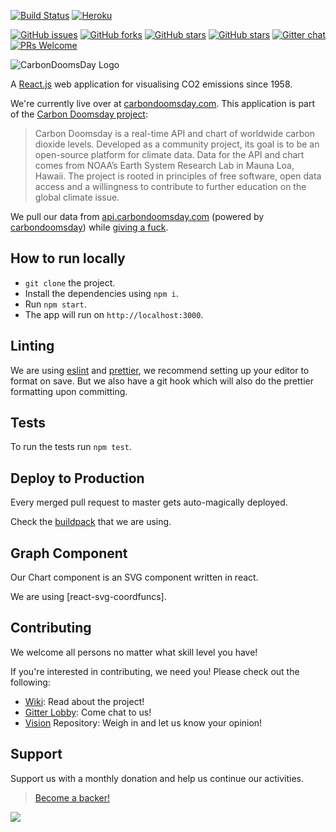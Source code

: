 [![Build Status](https://travis-ci.org/giving-a-fuck-about-climate-change/carbon-inferno.svg?branch=master)](https://travis-ci.org/giving-a-fuck-about-climate-change/carbon-inferno)
[![Heroku](https://img.shields.io/badge/Heroku-Deployed-brightgreen.svg)](https://carbon-inferno.herokuapp.com/)

[![GitHub issues](https://img.shields.io/github/issues/giving-a-fuck-about-climate-change/carbon-inferno.svg)](https://github.com/giving-a-fuck-about-climate-change/carbon-inferno/issues)
[![GitHub forks](https://img.shields.io/github/forks/giving-a-fuck-about-climate-change/carbon-inferno.svg)](https://github.com/giving-a-fuck-about-climate-change/carbon-inferno/network)
[![GitHub stars](https://img.shields.io/github/stars/giving-a-fuck-about-climate-change/carbon-inferno.svg)](https://github.com/giving-a-fuck-about-climate-change/carbon-inferno/stargazers)
[![GitHub stars](https://img.shields.io/github/watchers/giving-a-fuck-about-climate-change/carbon-inferno.svg)](https://github.com/giving-a-fuck-about-climate-change/carbon-inferno/watchers)
[![Gitter chat](https://badges.gitter.im/giving-a-fuck-about-climate-change/gitter.png)](https://gitter.im/giving-a-fuck-about-climate-change/Lobby)
[![PRs Welcome](https://img.shields.io/badge/PRs-welcome-brightgreen.svg?style=flat-square)](http://makeapullrequest.com)

![CarbonDoomsDay Logo](https://i.imgur.com/jfj3CMs.png)

A [React.js] web application for visualising CO2 emissions since 1958.

[React.js]: https://github.com/facebookincubator/create-react-app

We're currently live over at [carbondoomsday.com]. This application is part of the [Carbon Doomsday project]:

[carbondoomsday.com]: http://www.carbondoomsday.com/
[Carbon Doomsday project]: http://datadrivenjournalism.net/featured_projects/carbon_doomsday_tracking_co2_since_1958

> Carbon Doomsday is a real-time API and chart of worldwide carbon dioxide
> levels. Developed as a community project, its goal is to be an open-source
> platform for climate data. Data for the API and chart comes from NOAA’s Earth
> System Research Lab in Mauna Loa, Hawaii. The project is rooted in principles
> of free software, open data access and a willingness to contribute to further
> education on the global climate issue.

We pull our data from [api.carbondoomsday.com] (powered by [carbondoomsday]) while [giving a fuck].

[api.carbondoomsday.com]: http://api.carbondoomsday.com/apidocs/
[giving a fuck]: http://titojankowski.com/no-one-gives-a-fck-about-climate-change/
[carbondoomsday]: https://github.com/giving-a-fuck-about-climate-change/carbondoomsday

## How to run locally

  * `git clone` the project.
  * Install the dependencies using `npm i`.
  * Run `npm start`.
  * The app will run on `http://localhost:3000`.

## Linting

We are using [eslint] and [prettier], we recommend setting up your editor to
format on save. But we also have a git hook which will also do the prettier
formatting upon committing.

[eslint]: https://github.com/eslint/eslint
[prettier]: https://github.com/prettier/prettier

## Tests

To run the tests run `npm test`.

## Deploy to Production

Every merged pull request to master gets auto-magically deployed.

Check the [buildpack](https://github.com/mars/create-react-app-buildpack) that we are using.

## Graph Component

Our Chart component is an SVG component written in react.

We are using [react-svg-coordfuncs].

[react-svg-coordfunc]: https://github.com/grady-lad/react-svg-coordfuncs

## Contributing

We welcome all persons no matter what skill level you have!

If you're interested in contributing, we need you! Please check out the following:

  * [Wiki]: Read about the project!
  * [Gitter Lobby]: Come chat to us!
  * [Vision] Repository: Weigh in and let us know your opinion!

[Wiki]: https://github.com/giving-a-fuck-about-climate-change/carbondoomsday/wiki
[Gitter Lobby]: https://gitter.im/giving-a-fuck-about-climate-change/Lobby
[Vision]: https://github.com/giving-a-fuck-about-climate-change/vision

## Support

Support us with a monthly donation and help us continue our activities.

> [Become a backer!](https://opencollective.com/giving-a-fuck-about-climate-change)

<a href="https://opencollective.com/giving-a-fuck-about-climate-change/backer/0/website" target="_blank"><img src="https://opencollective.com/giving-a-fuck-about-climate-change/backer/0/avatar.svg"></a>

